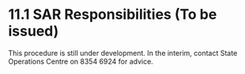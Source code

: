 # 11.1 SAR Responsibilities (To be issued)

This procedure is still under development. In the interim, contact State Operations Centre on 8354 6924 for advice.